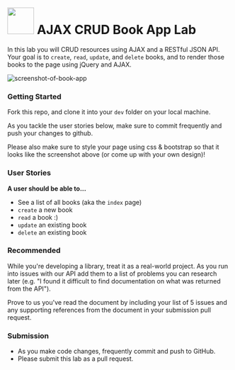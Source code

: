 # <img src="https://cloud.githubusercontent.com/assets/7833470/10899314/63829980-8188-11e5-8cdd-4ded5bcb6e36.png" height="60"> AJAX CRUD Book App Lab

In this lab you will CRUD resources using AJAX and a RESTful JSON API. Your goal is to `create`, `read`, `update`, and `delete` books, and to render those books to the page using jQuery and AJAX.

![screenshot-of-book-app](https://cloud.githubusercontent.com/assets/7833470/10989235/997e6de8-83f9-11e5-9267-5e65839a01ab.png)

### Getting Started

Fork this repo, and clone it into your `dev` folder on your local machine.

As you tackle the user stories below, make sure to commit frequently and push your changes to github.

Please also make sure to style your page using css & bootstrap so that it looks like the screenshot above (or come up with your own design)!

### User Stories

**A user should be able to...**

* See a list of all books (aka the `index` page)
* `create` a new book
* `read` a book :)
* `update` an existing book
* `delete` an existing book

### Recommended

While you're developing a library, treat it as a real-world project. As you run into issues with our API add them to a list of problems you can research later (e.g. "I found it difficult to find documentation on what was returned from the API").

Prove to us you've read the document by including your list of 5 issues and any supporting references from the document in your submission pull request.

### Submission

* As you make code changes, frequently commit and push to GitHub.
* Please submit this lab as a pull request.

